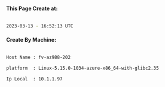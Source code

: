 
   
#### This Page Create at:

```bash

2023-03-13 - 16:52:13 UTC

```

#### Create By Machine:

```bash

Host Name : fv-az988-202

platform  : Linux-5.15.0-1034-azure-x86_64-with-glibc2.35

Ip Local  : 10.1.1.97

```

